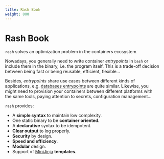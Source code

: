 ```yaml
---
title: Rash Book
weight: 000
---
```


# Rash Book

`rash` solves an optimization problem in the containers ecosystem.

Nowadays, you generally need to write container _entrypoints_ in `bash` or include them in the
binary, i.e. the program itself. This is a trade-off decision between being fast or being reusable,
efficient, flexible...

Besides, _entrypoints_ share use cases between different kinds of applications, e.g.
[databases entrypoints](https://github.com/pando85/entrypoint-examples) are quite similar.
Likewise, you might need to provision your containers between different platforms with the same
tools, paying attention to secrets, configuration management...

`rash` provides:

- A **simple syntax** to maintain low complexity.
- One static binary to be **container oriented**.
- A **declarative** syntax to be idempotent.
- **Clear output** to log properly.
- **Security** by design.
- **Speed and efficiency**.
- **Modular** design.
- Support of [MiniJinja](https://docs.rs/minijinja/latest/minijinja/syntax/index.html) **templates**.
